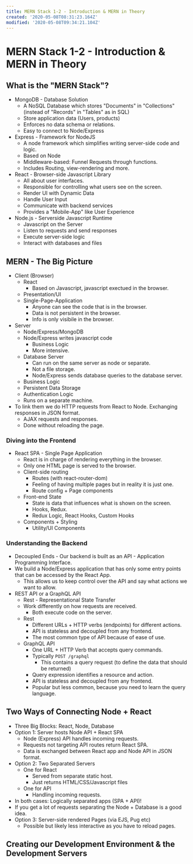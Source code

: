 ```yaml
---
title: MERN Stack 1-2 - Introduction & MERN in Theory
created: '2020-05-08T08:31:23.164Z'
modified: '2020-05-08T09:34:21.104Z'
---
```


# MERN Stack 1-2 - Introduction & MERN in Theory

## What is the "MERN Stack"?

* MongoDB - Database Solution
  * A NoSQL Database which stores "Documents" in "Collections" (instead of "Records" in "Tables" as in SQL)
  * Store application data (Users, products)
  * Enforces no data schema or relations.
  * Easy to connect to Node/Express
* Express - Framework for NodeJS
  * A node framework which simplifies writing server-side code and logic.
  * Based on Node
  * Middleware-based: Funnel Requests through functions.
  * Includes Routing, view-rendering and more.
* React - Browser-side Javascript Library
  * All about user interfaces.
  * Responsible for controlling what users see on the screen.
  * Render UI with Dynamic Data
  * Handle User Input
  * Communicate with backend services
  * Provides a "Mobile-App" like User Experience
* Node.js - Serverside Javascript Runtime
  * Javascript on the Server
  * Listen to requests and send responses
  * Execute server-side logic
  * Interact with databases and files

## MERN - The Big Picture

* Client (Browser)
  * React
    * Based on Javascript, javascript exectued in the browser.
  * Presentation/UI
  * Single-Page-Application
    * Anyone can see the code that is in the browser.
    * Data is not persistent in the browser.
    * Info is only visibile in the browser.
* Server
  * Node/Express/MongoDB
  * Node/Express writes javascript code
    * Business Logic
    * More intensive.
  * Database Server
    * Can run on the same server as node or separate.
    * Not a file storage.
    * Node/Express sends database queries to the database server.
  * Business Logic
  * Persistent Data Storage
  * Authentication Logic
  * Runs on a separate machine.
* To link them we do HTTP requests from React to Node. Exchanging responses in JSON format.
  * AJAX requests and responses.
  * Done without reloading the page.

### Diving into the Frontend

* React SPA - Single Page Application
  * React is in charge of rendering everything in the browser.
  * Only one HTML page is served to the browser.
  * Client-side routing
    * Routes (with react-router-dom)
    * Feeling of having multiple pages but in reality it is just one.
    * Route config + Page components
  * Front-end State
    * State is data that influences what is shown on the screen.
    * Hooks, Redux.
    * Redux Logic, React Hooks, Custom Hooks
  * Components + Styling
    * Utility/UI Components

### Understanding the Backend

* Decoupled Ends - Our backend is built as an API - Application Programming Interface.
* We build a Node/Express application that has only some entry points that can be accessed by the React App.
  * This allows us to keep control over the API and say what actions we want to allow.
* REST API or a GraphQL API
  * Rest - Representational State Transfer
  * Work differently on how requests are received.
    * Both execute code on the server.
  * Rest
    * Different URLs + HTTP verbs (endpoints) for different actions.
    * API is stateless and decoupled from any frontend.
    * The most common type of API because of ease of use.
  * GraphQL API
    * One URL + HTTP Verb that accepts query commands.
    * Typically `POST /graphql`
      * This contains a query request (to define the data that should be returned)
    * Query expression identifies a resource and action.
    * API is stateless and decoupled from any frontend.
    * Popular but less common, because you need to learn the query language.

## Two Ways of Connecting Node + React

* Three Big Blocks: React, Node, Database
* Option 1: Server hosts Node API + React SPA
  * Node (Express) API handles incoming requests.
  * Requests not targeting API routes return React SPA.
  * Data is exchanged between React app and Node API in JSON format.
* Option 2: Two Separated Servers
  * One for React
    * Served from separate static host.
    * Just returns HTML/CSS/Javascript files
  * One for API
    * Handling incoming requests.
* In both cases: Logically separated apps (SPA + API)!
* If you get a lot of requests separating the Node + Database is a good idea.
* Option 3: Server-side rendered Pages (via EJS, Pug etc)
  * Possible but likely less interactive as you have to reload pages.

## Creating our Development Environment & the Development Servers


